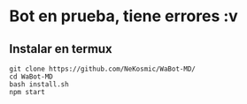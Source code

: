 # Bot en prueba, tiene errores :v

## Instalar en termux
```
git clone https://github.com/NeKosmic/WaBot-MD/
cd WaBot-MD
bash install.sh
npm start
```
